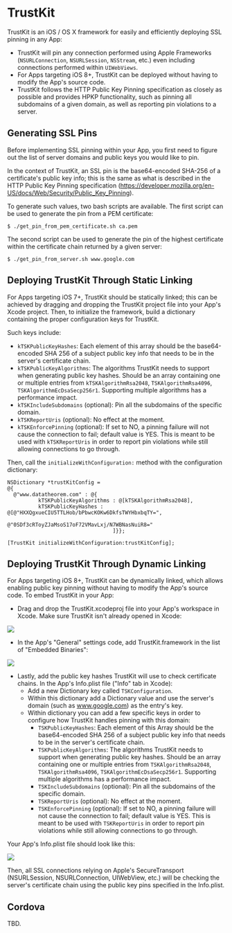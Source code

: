 TrustKit
========

TrustKit is an iOS / OS X framework for easily and efficiently deploying SSL pinning in any App:

* TrustKit will pin any connection performed using Apple Frameworks (`NSURLConnection`, `NSURLSession`, `NSStream`, etc.) even including connections performed within `UIWebViews`.
* For Apps targeting iOS 8+, TrustKit can be deployed without having to modify the App's source code.
* TrustKit follows the HTTP Public Key Pinning specification as closely as possible and provides HPKP functionality, such as pinning all subdomains of a given domain,  as well as reporting pin violations to a server.


Generating SSL Pins
-------------------

Before implementing SSL pinning within your App, you first need to figure out the list of server domains and public keys you would like to pin.

In the context of TrustKit, an SSL pin is the base64-encoded SHA-256 of a certificate's public key info; this is the same as what is described in the HTTP Public Key Pinning specification (https://developer.mozilla.org/en-US/docs/Web/Security/Public_Key_Pinning).

To generate such values, two bash scripts are available. The first script can be used to generate the pin from a PEM certificate:

    $ ./get_pin_from_pem_certificate.sh ca.pem

The second script can be used to generate the pin of the highest certificate within the certificate chain returned by a given server:

    $ ./get_pin_from_server.sh www.google.com


Deploying TrustKit Through Static Linking
-----------------------------------------

For Apps targeting iOS 7+, TrustKit should be statically linked; this can be achieved by dragging and dropping the TrustKit project file into your App's Xcode project. Then, to initialize the framework, build a dictionary containing the proper configuration keys for TrustKit.

Such keys include:

* `kTSKPublicKeyHashes`: Each element of this array should be the base64-encoded SHA 256 of a subject public key info that needs to be in the server's certificate chain.
* `kTSKPublicKeyAlgorithms`: The algorithms TrustKit needs to support when generating public key hashes. Should be an array containing one or multiple entries from `kTSKAlgorithmRsa2048`, `TSKAlgorithmRsa4096`, `TSKAlgorithmEcDsaSecp256r1`. Supporting multiple algorithms has a performance impact.
* `kTSKIncludeSubdomains` (optional): Pin all the subdomains of the specific domain.
* `kTSKReportUris` (optional): No effect at the moment.
* `kTSKEnforcePinning` (optional): If set to NO, a pinning failure will not cause the connection to fail; default value is YES. This is meant to be used with `kTSKReportUris` in order to report pin violations while still allowing connections to go through.

Then, call the `initializeWithConfiguration:` method with the configuration dictionary:

    NSDictionary *trustKitConfig =
    @{
      @"www.datatheorem.com" : @{
              kTSKPublicKeyAlgorithms : @[kTSKAlgorithmRsa2048],
              kTSKPublicKeyHashes : @[@"HXXQgxueCIU5TTLHob/bPbwcKOKw6DkfsTWYHbxbqTY=",
                                      @"0SDf3cRToyZJaMsoS17oF72VMavLxj/N7WBNasNuiR8="
                                      ]}};

    [TrustKit initializeWithConfiguration:trustKitConfig];



Deploying TrustKit Through Dynamic Linking
------------------------------------------

For Apps targeting iOS 8+, TrustKit can be dynamically linked, which allows enabling public key pinning without having to modify the App's source code. To embed TrustKit in your App:

* Drag and drop the TrustKit.xcodeproj file into your App's workspace in Xcode. Make sure TrustKit isn't already opened in Xcode:

![](http://datatheorem.github.io/TrustKit/images/dynamic1.png)

* In the App's "General" settings code, add TrustKit.framework in the list of "Embedded Binaries":

![](http://datatheorem.github.io/TrustKit/images/dynamic2.png)

* Lastly, add the public key hashes TrustKit will use to check certificate chains. In the App's Info.plist file ("Info" tab in Xcode):
    * Add a new Dictionary key called `TSKConfiguration`.
    * Within this dictionary add a Dictionary value and use the server's domain (such as www.google.com) as the entry's key.
    * Within dictionary you can add a few specific keys in order to configure how TrustKit handles pinning with this domain:
        * `TSKPublicKeyHashes`: Each element of this Array should be the base64-encoded SHA 256 of a subject public key info that needs to be in the server's certificate chain.
        * `TSKPublicKeyAlgorithms`: The algorithms TrustKit needs to support when generating public key hashes. Should be an array containing one or multiple entries from `TSKAlgorithmRsa2048`, `TSKAlgorithmRsa4096`, `TSKAlgorithmEcDsaSecp256r1`. Supporting multiple algorithms has a performance impact.
        * `TSKIncludeSubdomains` (optional): Pin all the subdomains of the specific domain.
        * `TSKReportUris` (optional): No effect at the moment.
        * `TSKEnforcePinning` (optional): If set to NO, a pinning failure will not cause the connection to fail; default value is YES. This is meant to be used with `TSKReportUris` in order to report pin violations while still allowing connections to go through.

Your App's Info.plist file should look like this:

![](http://datatheorem.github.io/TrustKit/images/dynamic3.png)

Then, all SSL connections relying on Apple's SecureTransport (NSURLSession, NSURLConnection, UIWebView, etc.) will be checking the server's certificate chain using the public key pins specified in the Info.plist.




Cordova
-------

TBD.
